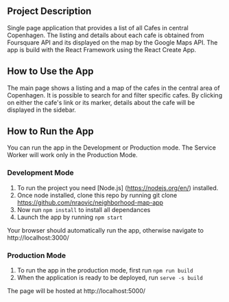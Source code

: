 ## Project Description
Single page application that provides a list of all Cafes in central Copenhagen. The listing and details about each cafe is obtained from Foursquare API and its displayed on the map by the Google Maps API. 
The app is build with the React Framework using the React Create App.

## How to Use the App

The main page shows a listing and a map of the cafes in the central area of Copenhagen. It is possible to search for and filter specific cafes. By clicking on either the cafe's link or its marker, details about the cafe will be displayed in the sidebar.

## How to Run the App 
You can run the app in the Development or Production mode. The Service Worker will work only in the Production Mode.

### Development Mode

1. To run the project you need [Node.js] (https://nodejs.org/en/) installed. 
2. Once node installed, clone this repo by running git clone https://github.com/nraovic/neighborhood-map-app
3. Now run ```npm install``` to install all dependances
3. Launch the app by running ```npm start```

Your browser should automatically run the app, otherwise navigate to http://localhost:3000/

### Production Mode

1. To run the app in the production mode, first run ```npm run build```
2. When the application is ready to be deployed, run ```serve -s build```

The page will be hosted at http://localhost:5000/